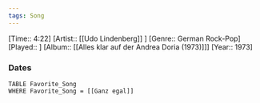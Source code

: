 ```yaml
---
tags: Song  
---
```

[Time:: 4:22]
[Artist:: [[Udo Lindenberg]] ]
[Genre:: German Rock-Pop]
[Played:: ]
[Album:: [[Alles klar auf der Andrea Doria (1973)]]]
[Year:: 1973]
### Dates
````dataview
TABLE Favorite_Song
WHERE Favorite_Song = [[Ganz egal]]
````